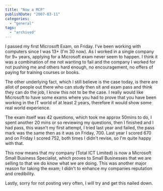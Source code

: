 ```yaml
---
title: "Now a MCP"
publishDate: "2007-03-11"
categories: 
  - "general"
tags:
  - "archived"
---
```


I passed my first Microsoft Exam, on Friday. I've been working with computers since I was 13+ (I'm 30 now). As I worked in a single company for 9+ years, applying for a Microsoft exam never seem to happen. I think it was a combination of me not wanting to fail and the company I worked for not pushing me and others hard enough, no encouragement, no offers of paying for training courses or books.

The other underlying fact, which I still believe is the case today, is there are allot of people out there who can study then sit and exam pass and think they can do the job, I know this not to be the case. I really would like Microsoft to have some exams where you had to prove that you have been working in the IT world of at least 2 years, therefore it would show some real world experience.

The exam itself was 42 questions, which took me approx 50mins to do, I spent another 20 mins or so reviewing my questions, then I finished and I had pass, this wasn't my first attempt, I tried last year and failed, the pass mark was the same then as it was on Friday, 700. Last year I scored 670 and on Friday I scored 752, both times I didn't revise, so I'm quite happy with that.

This now means that my company (Total ICT Limited) is now a Microsoft Small Business Specialist, which proves to Small Businesses that we are selling to that we do know what we are doing. This was another major reason for taking the exam; I didn't to enhance my companies reputation and credibility.

Lastly, sorry for not posting very often, I will try and get this nailed down.
